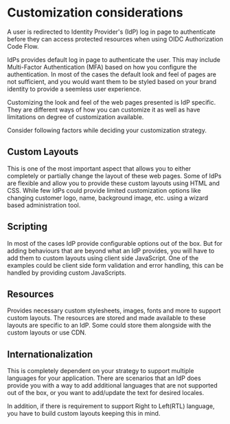 # Customization considerations

A user is redirected to Identity Provider's (IdP) log in page to authenticate before they can access protected resources when using OIDC Authorization Code Flow.

IdPs provides default log in page to authenticate the user. This may include Multi-Factor Authentication (MFA) based on how you configure the authentication. In most of the cases the default look and feel of pages are not sufficient, and you would want them to be styled based on your brand identity to provide a seemless user experience.

Customizing the look and feel of the web pages presented is IdP specific. They are different ways of how you can customize it as well as have limitations on degree of customization available.

Consider following factors while deciding your customization strategy.

## Custom Layouts

This is one of the most important aspect that allows you to either completely or partially change the layout of these web pages. Some of IdPs are flexible and allow you to provide these custom layouts using HTML and CSS. While few IdPs could provide limited customization options like changing customer logo, name, background image, etc. using a wizard based administration tool.

## Scripting

In most of the cases IdP provide configurable options out of the box. But for adding behaviours that are beyond what an IdP provides, you will have to add them to custom layouts using client side JavaScript. One of the examples could be client side form validation and error handling, this can be handled by providing custom JavaScripts.

## Resources

Provides necessary custom stylesheets, images, fonts and more to support custom layouts. The resources are stored and made available to these layouts are specific to an IdP. Some could store them alongside with the custom layouts or use CDN.

## Internationalization

This is completely dependent on your strategy to support multiple languages for your application. There are scenarios that an IdP does provide you with a way to add additional languages that are not supported out of the box, or you want to add/update the text for desired locales.

In addition, if there is requirement to support Right to Left(RTL) language, you have to build custom layouts keeping this in mind.
